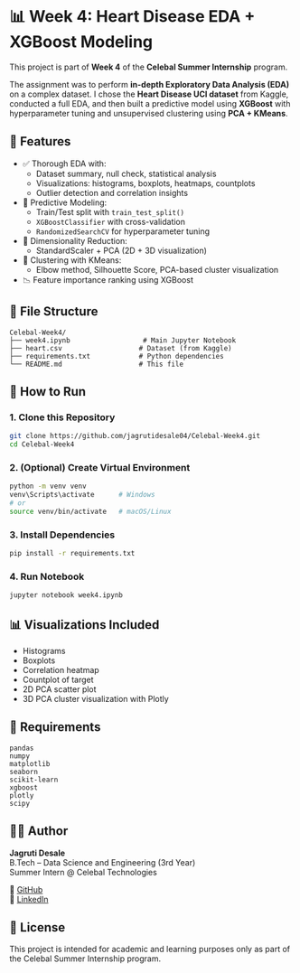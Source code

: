 # 📊 Week 4: Heart Disease EDA + XGBoost Modeling

This project is part of **Week 4** of the **Celebal Summer Internship** program.

The assignment was to perform **in-depth Exploratory Data Analysis (EDA)** on a complex dataset. I chose the **Heart Disease UCI dataset** from Kaggle, conducted a full EDA, and then built a predictive model using **XGBoost** with hyperparameter tuning and unsupervised clustering using **PCA + KMeans**.

## 📌 Features

- ✅ Thorough EDA with:
  - Dataset summary, null check, statistical analysis
  - Visualizations: histograms, boxplots, heatmaps, countplots
  - Outlier detection and correlation insights
- 🧠 Predictive Modeling:
  - Train/Test split with `train_test_split()`
  - `XGBoostClassifier` with cross-validation
  - `RandomizedSearchCV` for hyperparameter tuning
- 🔬 Dimensionality Reduction:
  - StandardScaler + PCA (2D + 3D visualization)
- 🎯 Clustering with KMeans:
  - Elbow method, Silhouette Score, PCA-based cluster visualization
- 📉 Feature importance ranking using XGBoost

## 📂 File Structure

```
Celebal-Week4/
├── week4.ipynb                  # Main Jupyter Notebook
├── heart.csv                   # Dataset (from Kaggle)
├── requirements.txt            # Python dependencies
└── README.md                   # This file
```

## 🚀 How to Run

### 1. Clone this Repository

```bash
git clone https://github.com/jagrutidesale04/Celebal-Week4.git
cd Celebal-Week4
```

### 2. (Optional) Create Virtual Environment

```bash
python -m venv venv
venv\Scripts\activate      # Windows
# or
source venv/bin/activate   # macOS/Linux
```

### 3. Install Dependencies

```bash
pip install -r requirements.txt
```

### 4. Run Notebook

```bash
jupyter notebook week4.ipynb
```

## 📊 Visualizations Included

- Histograms
- Boxplots
- Correlation heatmap
- Countplot of target
- 2D PCA scatter plot
- 3D PCA cluster visualization with Plotly

## 📎 Requirements

```
pandas
numpy
matplotlib
seaborn
scikit-learn
xgboost
plotly
scipy
```

## 👩‍💻 Author

**Jagruti Desale**  
B.Tech – Data Science and Engineering (3rd Year)  
Summer Intern @ Celebal Technologies

🔗 [GitHub](https://github.com/jagrutidesale04)  
💼 [LinkedIn](https://www.linkedin.com/in/jagruti-desale-jd04)

## 📜 License

This project is intended for academic and learning purposes only as part of the Celebal Summer Internship program.
